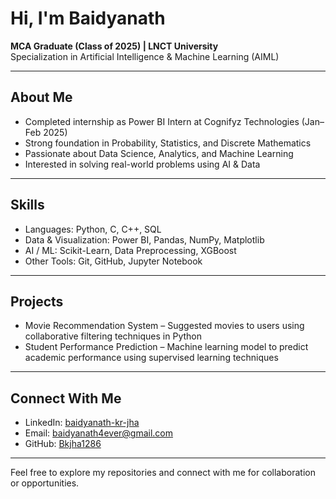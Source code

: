 # Hi, I'm Baidyanath

**MCA Graduate (Class of 2025) | LNCT University**  
Specialization in Artificial Intelligence & Machine Learning (AIML)

---

## About Me
- Completed internship as Power BI Intern at Cognifyz Technologies (Jan–Feb 2025)  
- Strong foundation in Probability, Statistics, and Discrete Mathematics  
- Passionate about Data Science, Analytics, and Machine Learning  
- Interested in solving real-world problems using AI & Data

---

## Skills
- Languages: Python, C, C++, SQL  
- Data & Visualization: Power BI, Pandas, NumPy, Matplotlib  
- AI / ML: Scikit-Learn, Data Preprocessing, XGBoost  
- Other Tools: Git, GitHub, Jupyter Notebook

---

## Projects
- Movie Recommendation System – Suggested movies to users using collaborative filtering techniques in Python  
- Student Performance Prediction – Machine learning model to predict academic performance using supervised learning techniques  

---

## Connect With Me
- LinkedIn: [baidyanath-kr-jha](https://www.linkedin.com/in/baidyanath-kr-jha-175358287/)  
- Email: baidyanath4ever@gmail.com  
- GitHub: [Bkjha1286](https://github.com/Bkjha1286)

---

Feel free to explore my repositories and connect with me for collaboration or opportunities.

